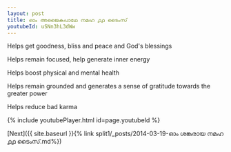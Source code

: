 ```yaml
---
layout: post
title: ഓം അജൈകപാഥേ നമഹ ൧൧ ടൈംസ്
youtubeId: uSNn3hL3dWw
---
```

 
 
Helps get goodness, bliss and peace and God's blessings
 
Helps remain focused, help generate inner energy 
 
Helps boost physical and mental health 
 
Helps remain grounded and generates a sense of gratitude towards the greater power 
 
Helps reduce bad karma
 
 
 
 


{% include youtubePlayer.html id=page.youtubeId %}
 
[Next]({{ site.baseurl }}{% link  split1/_posts/2014-03-19-ഓം ശങ്കരായ നമഹ ൧൧ ടൈംസ്.md%})
 

